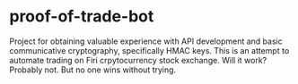 # proof-of-trade-bot
Project for obtaining valuable experience with API development and basic communicative cryptography, specifically HMAC keys. 
This is an attempt to automate trading on Firi crpytocurrency stock exchange. Will it work? Probably not. But no one wins without trying.
